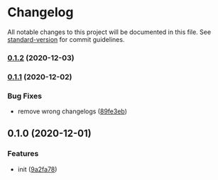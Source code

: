 # Changelog

All notable changes to this project will be documented in this file. See [standard-version](https://github.com/conventional-changelog/standard-version) for commit guidelines.

### [0.1.2](https://github.com/BlackGlory/uid-js/compare/v0.1.1...v0.1.2) (2020-12-03)

### [0.1.1](https://github.com/BlackGlory/uid-js/compare/v0.1.0...v0.1.1) (2020-12-02)


### Bug Fixes

* remove wrong changelogs ([89fe3eb](https://github.com/BlackGlory/uid-js/commit/89fe3eb02b61b290c9fbd1126f84723715473070))

## 0.1.0 (2020-12-01)


### Features

* init ([9a2fa78](https://github.com/BlackGlory/uid-js/commit/9a2fa781b9d1f6f2cd9ebc128f1e08c62fa5dd6d))
